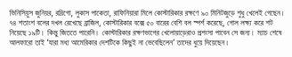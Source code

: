 ভিনিসিয়ুস জুনিয়র, রদ্রিগো, লুকাস পাকেতা, রাফিনিয়ারা মিলে কোস্টারিকার রক্ষণে ৯০ মিনিটজুড়ে শুধু খেলেই গেছেন। ৭৪ শতাংশ বলের দখল রেখেছে ব্রাজিল, কোস্টারিকার বক্সে ৫০ বারের বেশি বল স্পর্শ করেছে, গোল লক্ষ্য করে শট নিয়েছে ১৯টি। কিন্তু জিততে পারেনি। কোস্টারিকার রক্ষণভাগের খেলোয়াড়েরাও প্রশংসা পাবেন সে জন্য। ম্যাচ শেষে আলফারো তাই ‘যারা মধ্য আমেরিকার দেশটিকে কিছুই না ভেবেছিলেন’ তাদের ধুয়ে দিয়েছেন।
